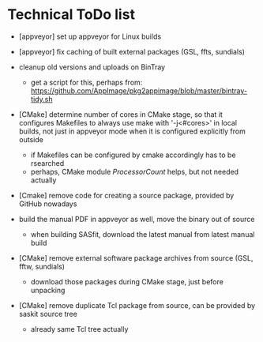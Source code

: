 # Technical ToDo list

- [appveyor] set up appveyor for Linux builds

- [appveyor] fix caching of built external packages (GSL, ffts, sundials)

- cleanup old versions and uploads on BinTray
  - get a script for this, perhaps from:
    https://github.com/AppImage/pkg2appimage/blob/master/bintray-tidy.sh

- [CMake] determine number of cores in CMake stage, so that it configures Makefiles to always use make with '-j<#cores>' in local builds, not just in appveyor mode when it is configured explicitly from outside
  - if Makefiles can be configured by cmake accordingly has to be rsearched
  - perhaps, CMake module *ProcessorCount* helps, but not needed actually

- [Cmake] remove code for creating a source package, provided by GitHub nowadays

- build the manual PDF in appveyor as well, move the binary out of source
  - when building SASfit, download the latest manual from latest manual build

- [CMake] remove external software package archives from source (GSL, fftw, sundials)
  - download those packages during CMake stage, just before unpacking

- [CMake] remove duplicate Tcl package from source, can be provided by saskit source tree
  - already same Tcl tree actually

